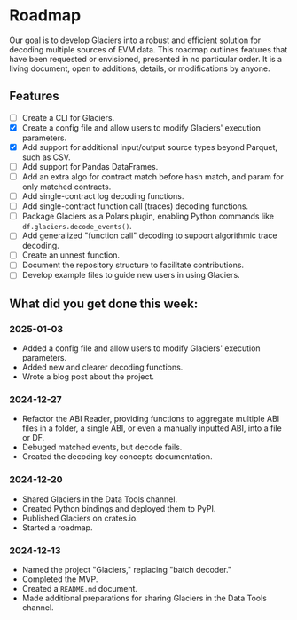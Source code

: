 # Roadmap

Our goal is to develop Glaciers into a robust and efficient solution for decoding multiple sources of EVM data. This roadmap outlines features that have been requested or envisioned, presented in no particular order. It is a living document, open to additions, details, or modifications by anyone.

## Features

- [ ] Create a CLI for Glaciers.
- [x] Create a config file and allow users to modify Glaciers' execution parameters.
- [x] Add support for additional input/output source types beyond Parquet, such as CSV.
- [ ] Add support for Pandas DataFrames.
- [ ] Add an extra algo for contract match before hash match, and param for only matched contracts.
- [ ] Add single-contract log decoding functions.
- [ ] Add single-contract function call (traces) decoding functions.
- [ ] Package Glaciers as a Polars plugin, enabling Python commands like `df.glaciers.decode_events()`.
- [ ] Add generalized "function call" decoding to support algorithmic trace decoding.
- [ ] Create an unnest function.
- [ ] Document the repository structure to facilitate contributions.
- [ ] Develop example files to guide new users in using Glaciers.

## What did you get done this week:

### 2025-01-03
- Added a config file and allow users to modify Glaciers' execution parameters.
- Added new and clearer decoding functions.
- Wrote a blog post about the project.

### 2024-12-27
 - Refactor the ABI Reader, providing functions to aggregate multiple ABI files in a folder, a single ABI, or even a manually inputted ABI, into a file or DF.
 - Debuged matched events, but decode fails.
 - Created the decoding key concepts documentation.

### 2024-12-20
- Shared Glaciers in the Data Tools channel.
- Created Python bindings and deployed them to PyPI.
- Published Glaciers on crates.io.
- Started a roadmap.

### 2024-12-13
- Named the project "Glaciers," replacing "batch decoder."
- Completed the MVP.
- Created a `README.md` document.
- Made additional preparations for sharing Glaciers in the Data Tools channel.

